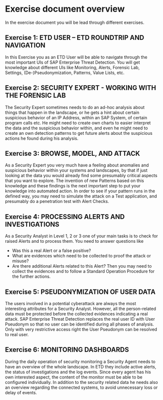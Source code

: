 # Exercise document overview

In the exercise document you will be lead through different exercises.

## Exercise 1: ETD USER – ETD ROUNDTRIP AND NAVIGATION

In this Exercise you as an ETD User will be able to navigate through the most important UIs of SAP Enterprise Threat Detection. You will get knowledge about different UIs like Monitoring, Alerts, Forensic Lab, Settings, (De-)Pseudonymization, Patterns, Value Lists, etc.

## Exercise 2: SECURITY EXPERT - WORKING WITH THE FORENSIC LAB

The Security Expert sometimes needs to do an ad-hoc analysis about things that happen in the landscape, or he gets a hint about certain suspicious behavior of an IP Address, within an SAP System, of certain program calls etc.
He might need to create own charts to easier interpret the data and the suspicious behavior within, and even he might need to create an own detection patterns to get future alerts about the suspicious actions he found during his analysis.

## Exercise 3: BROWSE, MODEL, AND ATTACK

As a Security Expert you very much have a feeling about anomalies and suspicious behavior within your systems and landscapes, by that if just looking at the data you would already find some presumably critical aspects that you want to explore. The invention of new Patterns based on this knowledge and these findings is the next important step to put your knowledge into automated action. In order to see if your pattern runs in the defined way, you may need to simulate the attack on a Test application, and presumably do a penetration test with Alert Checks.

## Exercise 4: PROCESSING ALERTS AND INVESTIGATIONS

As a Security Analyst in Level 1, 2 or 3 one of your main tasks is to check for raised Alerts and to process them. You need to answer questions like
- Was this a real Alert or a false positive?
- What are evidences which need to be collected to proof the attack or misuse?
- Are there additional Alerts related to this Alert?
Then you may need to collect the evidences and to follow a Standard Operation Procedure for the further actions.

## Exercise 5: PSEUDONYMIZATION OF USER DATA

The users involved in a potential cyberattack are always the most interesting attributes for a Security Analyst. However, all the person-related data must be protected before the collected evidences indicating a real attack. SAP Enterprise Threat Detection replaces the real user ID with User Pseudonym so that no user can be identified during all phases of analysis. Only with very restrictive access right the User Pseudonym can be resolved to real user.

## Exercise 6: MONITORING DASHBOARDS

During the daily operation of security monitoring a Security Agent needs to have an overview of the whole landscape. In ETD they include active alerts, the status of investigations and the log events. Since every agent has his own interested aspect, the content of the monitor must be able to be configured individually. In addition to the security related data he needs also an overview regarding the connected systems, to avoid unnecessary loss or delay of events.
